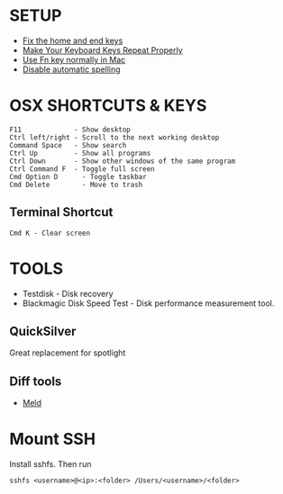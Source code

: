 # SETUP
* [Fix the home and end keys](http://lifehacker.com/225873/mac-switchers-tip--remap-the-home-and-end-keys)
* [Make Your Keyboard Keys Repeat Properly](http://lifehacker.com/5826055/make-your-keyboard-keys-repeat-properly-when-held-down-in-mac-os-x-lion)
* [Use Fn key normally in Mac](https://support.apple.com/kb/HT3399)
* [Disable automatic spelling](http://macs.about.com/od/OSXLion107/qt/Os-X-Lion-Automatic-Spelling-Correction.htm)

# OSX SHORTCUTS & KEYS

    F11             - Show desktop
    Ctrl left/right - Scroll to the next working desktop
    Command Space   - Show search
    Ctrl Up         - Show all programs
    Ctrl Down       - Show other windows of the same program
    Ctrl Command F  - Toggle full screen
    Cmd Option D      - Toggle taskbar
    Cmd Delete        - Move to trash

## Terminal Shortcut

    Cmd K - Clear screen



# TOOLS
* Testdisk - Disk recovery
* Blackmagic Disk Speed Test - Disk performance measurement tool.

## QuickSilver
Great replacement for spotlight

## Diff tools
* [Meld](http://scoobygalletas.blogspot.com/2011/09/how-to-install-meld-in-mac-os-x-lion.html)

# Mount SSH
Install sshfs. Then run

    sshfs <username>@<ip>:<folder> /Users/<username>/<folder>
